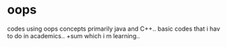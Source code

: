 oops
====

codes using oops concepts primarily java and C++.. basic codes that i hav to do in academics.. +sum which i m learning..

